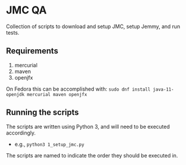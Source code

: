 # JMC QA

Collection of scripts to download and setup JMC, setup Jemmy, and run tests.

## Requirements

1. mercurial
2. maven
3. openjfx

On Fedora this can be accomplished with: `sudo dnf install java-11-openjdk mercurial maven openjfx`

## Running the scripts

The scripts are written using Python 3, and will need to be executed accordingly. 

- e.g., `python3 1_setup_jmc.py`

The scripts are named to indicate the order they should be executed in.
